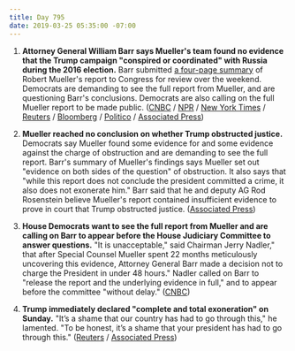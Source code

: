 ```yaml
---
title: Day 795
date: 2019-03-25 05:35:00 -07:00
---
```


1. **Attorney General William Barr says Mueller's team found no evidence that the Trump campaign "conspired or coordinated" with Russia during the 2016 election.** Barr submitted [a four-page summary](https://www.documentcloud.org/documents/5779699-Letter-to-Congress-detailing-Robert-Mueller-s.html) of Robert Mueller's report to Congress for review over the weekend. Democrats are demanding to see the full report from Mueller, and are questioning Barr's conclusions. Democrats are also calling on the full Mueller report to be made public. ([CNBC](https://www.cnbc.com/2019/03/24/fight-over-mueller-report-and-trump-russia-investigation-isnt-over.html) / [NPR](https://www.npr.org/2019/03/24/706318191/trump-white-house-havent-seen-or-been-briefed-on-mueller-investigation-report) / [New York Times](https://www.nytimes.com/2019/03/24/us/politics/mueller-report-summary.html) / [Reuters](https://www.reuters.com/article/us-usa-trump-russia-barr/mueller-does-not-find-trump-campaign-knowingly-conspired-with-russia-idUSKCN1R50RG) / [Bloomberg](https://www.bloomberg.com/news/articles/2019-03-24/mueller-made-no-conclusion-on-obstruction-by-trump-barr-says) / [Politico](https://www.politico.com/story/2019/03/24/breaking-news-barr-to-release-summary-of-mueller-report-1233771) / [Associated Press](https://apnews.com/ea617240fe264947a967f8d13ed9a9a5))

2. **Mueller reached no conclusion on whether Trump obstructed justice.** Democrats say Mueller found some evidence for and some evidence against the charge of obstruction and are demanding to see the full report. Barr's summary of Mueller's findings says Mueller set out "evidence on both sides of the question" of obstruction. It also says that "while this report does not conclude the president committed a crime, it also does not exonerate him." Barr said that he and deputy AG Rod Rosenstein believe Mueller's report contained insufficient evidence to prove in court that Trump obstructed justice. ([Associated Press](https://apnews.com/ea617240fe264947a967f8d13ed9a9a5))

3. **House Democrats want to see the full report from Mueller and are calling on Barr to appear before the House Judiciary Committee to answer questions.** "It is unacceptable," said Chairman Jerry Nadler," that after Special Counsel Mueller spent 22 months meticulously uncovering this evidence, Attorney General Barr made a decision not to charge the President in under 48 hours." Nadler called on Barr to "release the report and the underlying evidence in full," and to appear before the committee "without delay." ([CNBC](https://www.cnbc.com/2019/03/24/fight-over-mueller-report-and-trump-russia-investigation-isnt-over.html))

4. **Trump immediately declared "complete and total exoneration" on Sunday.** "It’s a shame that our country has had to go through this," he lamented. "To be honest, it’s a shame that your president has had to go through this." ([Reuters](https://www.reuters.com/video/2019/03/24/trump-claims-complete-and-total-exonerat?videoId=529714002&videoChannel=1&channelName=Top\+News) / [Associated Press](https://apnews.com/ea617240fe264947a967f8d13ed9a9a5))
